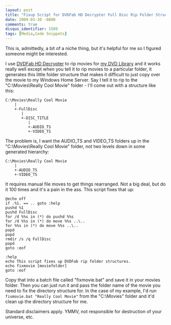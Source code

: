 ```yaml
---
layout: post
title: "Fixup Script for DVDFab HD Decrypter Full Disc Rip Folder Structure"
date: 2009-03-30 -0800
comments: true
disqus_identifier: 1509
tags: [Media,Code Snippets]
---
```

This is, admittedly, a bit of a niche thing, but it's helpful for me so
I figured someone might be interested.

I use [DVDFab HD Decrypter](http://www.dvdfab.com/download.htm) to rip
movies for [my DVD
Library](/archive/2008/09/12/how-to-set-up-a-dvd-library-in-windows-media.aspx) and
it works really well except when you tell it to rip movies to a
particular folder, it generates this little folder structure that makes
it difficult to just copy over the movie to my Windows Home Server. Say
I tell it to rip to the "C:\\Movies\\Really Cool Movie" folder - I'll
come out with a structure like this:

    C:\Movies\Really Cool Movie
        |
        +-FullDisc
           |
           +-DISC_TITLE
              |
              +-AUDIO_TS
              +-VIDEO_TS

The problem is, I want the AUDIO\_TS and VIDEO\_TS folders up in the
"C:\\Movies\\Really Cool Movie" folder, not two levels down in some
generated hierarchy:

    C:\Movies\Really Cool Movie
        |
        +-AUDIO_TS
        +-VIDEO_TS

It requires manual file moves to get things rearranged. Not a big deal,
but do it 100 times and it's a pain in the ass. This script fixes that
up:

    @echo off
    if .%1. == .. goto :help
    pushd %1
    pushd FullDisc
    for /d %%s in (*) do pushd %%s
    for /d %%s in (*) do move %%s ..\..
    for %%s in (*) do move %%s ..\..
    popd
    popd
    rmdir /s /q FullDisc
    popd
    goto :eof

    :help
    echo This script fixes up DVDFab rip folder structures.
    echo fixmovie [moviefolder]
    goto :eof

Copy that into a batch file called "fixmovie.bat" and save it in your
movies folder. Then you can just run it and pass the folder name of the
movie you need to fix the directory structure for. In the case of my
example, I'd run `fixmovie.bat "Really Cool Movie"` from the
"C:\\Movies" folder and it'd clean up the directory structure for me.

Standard disclaimers apply. YMMV, not responsible for destruction of
your universe, etc.

